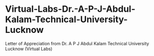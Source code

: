 # Virtual-Labs-Dr.-A-P-J-Abdul-Kalam-Technical-University-Lucknow
Letter of Appreciation from Dr. A P J Abdul Kalam Technical University Lucknow (Virtual Labs)
